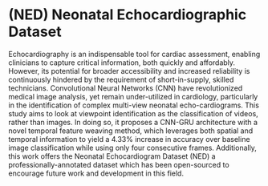 # (NED) Neonatal Echocardiographic Dataset

Echocardiography is an indispensable tool for cardiac assessment, enabling clinicians
to capture critical information, both quickly and affordably. However, its potential for
broader accessibility and increased reliability is continuously hindered by the requirement
of short-in-supply, skilled technicians. Convolutional Neural Networks (CNN)
have revolutionized medical image analysis, yet remain under-utilized in cardiology, particularly
in the identification of complex multi-view neonatal echo-cardiograms. This
study aims to look at viewpoint identification as the classification of videos, rather than
images. In doing so, it proposes a CNN-GRU architecture with a novel temporal feature
weaving method, which leverages both spatial and temporal information to yield a
4.33% increase in accuracy over baseline image classification while using only four consecutive frames. Additionally, this work offers the Neonatal Echocardiogram Dataset
(NED) a professionally-annotated dataset which has been open-sourced to encourage
future work and development in this field.
